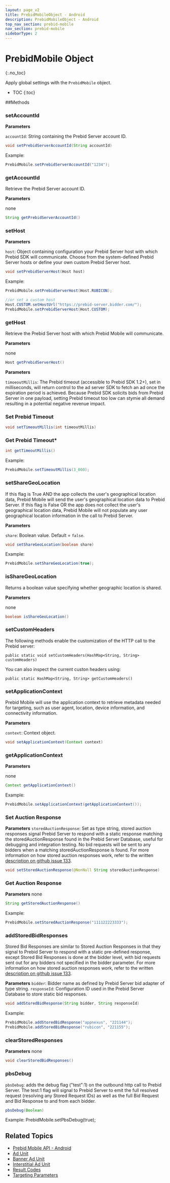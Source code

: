 ```yaml
---
layout: page_v2
title: PrebidMobileObject - Android
description: PrebidMobileObject - Android
top_nav_section: prebid-mobile
nav_section: prebid-mobile
sidebarType: 2
---
```


# PrebidMobile Object
{:.no_toc}

Apply global settings with the `PrebidMobile` object.

* TOC
{:toc}


##Methods

### setAccountId

**Parameters**

`accountId`: String containing the Prebid Server account ID.


```java
void setPrebidServerAccountId(String accountId)
```

Example:
```java
PrebidMobile.setPrebidServerAccountId("1234");
```


### getAccountId

Retrieve the Prebid Server account ID.

**Parameters**

none

```java
String getPrebidServerAccountId()
```



### setHost

**Parameters**

`host`: Object containing configuration your Prebid Server host with which Prebid SDK will communicate. Choose from the system-defined Prebid Server hosts or define your own custom Prebid Server host.

```java
void setPrebidServerHost(Host host)
```

Example:
```java
PrebidMobile.setPrebidServerHost(Host.RUBICON);

//or set a custom host
Host.CUSTOM.setHostUrl("https://prebid-server.bidder.com/");
PrebidMobile.setPrebidServerHost(Host.CUSTOM);
```

### getHost

Retrieve the Prebid Server host with which Prebid Mobile will communicate.

**Parameters**

none

```java
Host getPrebidServerHost()
```


**Parameters**

`timoeoutMillis`: The Prebid timeout (accessible to Prebid SDK 1.2+), set in milliseconds, will return control to the ad server SDK to fetch an ad once the expiration period is achieved. Because Prebid SDK solicits bids from Prebid Server in one payload, setting Prebid timeout too low can stymie all demand resulting in a potential negative revenue impact.

### Set Prebid Timeout

```java
void setTimeoutMillis(int timeoutMillis)
```

### Get Prebid Timeout*
```java
int getTimeoutMillis()
```

Example:
```java
PrebidMobile.setTimeoutMillis(3_000);
```


### setShareGeoLocation

If this flag is True AND the app collects the user's geographical location data, Prebid Mobile will send the user's geographical location data to Prebid Server. If this flag is False OR the app does not collect the user's geographical location data, Prebid Mobile will not populate any user geographical location information in the call to Prebid Server.

**Parameters**

`share`: Boolean value. Default = `false`.

```java
void setShareGeoLocation(boolean share)
```

Example:
```java
PrebidMobile.setShareGeoLocation(true);
```

### isShareGeoLocation

Returns a boolean value specifying whether geographic location is shared.

**Parameters**

none

```java
boolean isShareGeoLocation()
```

### setCustomHeaders

The following methods enable the customization of the HTTP call to the Prebid server:

```
public static void setCustomHeaders(HashMap<String, String> customHeaders)
```

You can also inspect the current custon headers using: 

```
public static HashMap<String, String> getCustomHeaders()
```

### setApplicationContext

Prebid Mobile will use the application context to retrieve metadata needed for targeting, such as user agent, location, device information, and connectivity information.

**Parameters**

`context`: Context object.

```java
void setApplicationContext(Context context)
```


### getApplicationContext

**Parameters**

none

```java
Context getApplicationContext()
```

Example:
```java
PrebidMobile.setApplicationContext(getApplicationContext());
```


### Set Auction Response

**Parameters**
`storedAuctionResponse`: Set as type string, stored auction responses signal Prebid Server to respond with a static response matching the storedAuctionResponse found in the Prebid Server Database, useful for debugging and integration testing. No bid requests will be sent to any bidders when a matching storedAuctionResponse is found. For more information on how stored auction responses work, refer to the written [description on github issue 133](https://github.com/prebid/prebid-mobile-android/issues/133).

```java
void setStoredAuctionResponse(@NonNull String storedAuctionResponse)
```


### Get Auction Response

**Parameters**
none

```java
String getStoredAuctionResponse()
```

Example:

```java
PrebidMobile.setStoredAuctionResponse("111122223333");
```

### addStoredBidResponses
Stored Bid Responses are similar to Stored Auction Responses in that they signal to Prebid Server to respond with a static pre-defined response, except Stored Bid Responses is done at the bidder level, with bid requests sent out for any bidders not specified in the bidder parameter. For more information on how stored auction responses work, refer to the written [description on github issue 133](https://github.com/prebid/prebid-mobile-android/issues/133).

**Parameters**
`bidder`: Bidder name as defined by Prebid Server bid adapter of type string.
`responseId`: Configuration ID used in the Prebid Server Database to store static bid responses.

```java
void addStoredBidResponse(String bidder, String responseId)
```

Example:
```java
PrebidMobile.addStoredBidResponse("appnexus", "221144");
PrebidMobile.addStoredBidResponse("rubicon", "221155");
```

### clearStoredResponses

**Parameters**
none

```java
void clearStoredBidResponses()
```

### pbsDebug

`pbsDebug`: adds the debug flag ("test":1) on the outbound http call to Prebid Server. The test:1 flag will signal to Prebid Server to emit the full resolved request (resolving any Stored Request IDs) as well as the full Bid Request and Bid Response to and from each bidder.
```java
pbsDebug(Boolean)
```

Example:
PrebidMobile.setPbsDebug(true);

## Related Topics

- [Prebid Mobile API - Android]({{site.baseurl}}/prebid-mobile/pbm-api/android/pbm-api-android.html)
- [Ad Unit](/prebid-mobile/pbm-api/android/pbm-adunit-android.html)
- [Banner Ad Unit](/prebid-mobile/pbm-api/android/pbm-banneradunit-android.html)
- [Interstitial Ad Unit](/prebid-mobile/pbm-api/android/pbm-bannerinterstitialadunit-android.html)
- [Result Codes]({{site.baseurl}}/prebid-mobile/pbm-api/android/pbm-api-result-codes-android.html)
- [Targeting Parameters]({{site.baseurl}}/prebid-mobile/pbm-api/android/pbm-targeting-params-android.html)

